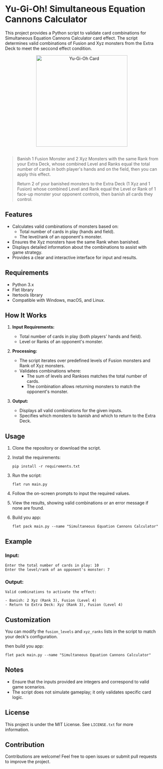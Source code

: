 # Yu-Gi-Oh! Simultaneous Equation Cannons Calculator

This project provides a Python script to validate card combinations for Simultaneous Equation Cannons Calculator card effect. The script determines valid combinations of Fusion and Xyz monsters from the Extra Deck to meet the seccond effect condition.
<br>
<div align="center">
  <img src="https://static.wikia.nocookie.net/yugioh/images/2/2e/SimultaneousEquationCannons-LEDE-EN-C-1E.png/revision/latest?cb=20240429230120" alt="Yu-Gi-Oh Card" width="300">
</div>
<br>


>Banish 1 Fusion Monster and 2 Xyz Monsters with the same Rank from your Extra Deck, whose combined Level and Ranks equal the total number of cards in both player's hands and on the field, then you can apply this effect.
>
>Return 2 of your banished monsters to the Extra Deck (1 Xyz and 1 Fusion) whose combined Level and Rank equal the Level or Rank of 1 face-up monster your opponent controls, then banish all cards they control.



## Features
- Calculates valid combinations of monsters based on:
  - Total number of cards in play (hands and field).
  - The level/rank of an opponent's monster.
- Ensures the Xyz monsters have the same Rank when banished.
- Displays detailed information about the combinations to assist with game strategy.
- Provides a clear and interactive interface for input and results.

## Requirements
- Python 3.x
- Flet library
- Itertools library
- Compatible with Windows, macOS, and Linux.

## How It Works
1. **Input Requirements:**
   - Total number of cards in play (both players' hands and field).
   - Level or Ranks of an opponent's monster.

2. **Processing:**
   - The script iterates over predefined levels of Fusion monsters and Rank of Xyz monsters.
   - Validates combinations where:
     - The sum of levels and Rankses matches the total number of cards.
     - The combination allows returning monsters to match the opponent's monster.

3. **Output:**
   - Displays all valid combinations for the given inputs.
   - Specifies which monsters to banish and which to return to the Extra Deck.

## Usage
1. Clone the repository or download the script.
2. Install the requirements:
   ```
   pip install -r requirements.txt
   ```
3. Run the script:
   
   ```
   flet run main.py
   ```
4. Follow the on-screen prompts to input the required values.
5. View the results, showing valid combinations or an error message if none are found.
6. Build you app: 
   ```
   flet pack main.py --name "Simultaneous Equation Cannons Calculator"
   ```

## Example
### Input:
```
Enter the total number of cards in play: 10
Enter the level/rank of an opponent's monster: 7
```
### Output:
```
Valid combinations to activate the effect:

- Banish: 2 Xyz (Rank 3), Fusion (Level 4)
- Return to Extra Deck: Xyz (Rank 3), Fusion (Level 4)
```

## Customization
You can modify the `fusion_levels` and `xyz_ranks` lists in the script to match your deck's configuration.

then build you app: 
```
flet pack main.py --name "Simultaneous Equation Cannons Calculator"
```

## Notes
- Ensure that the inputs provided are integers and correspond to valid game scenarios.
- The script does not simulate gameplay; it only validates specific card logic.

## License

This project is under the MIT License. See `LICENSE.txt` for more information.

## Contribution
Contributions are welcome! Feel free to open issues or submit pull requests to improve the project.